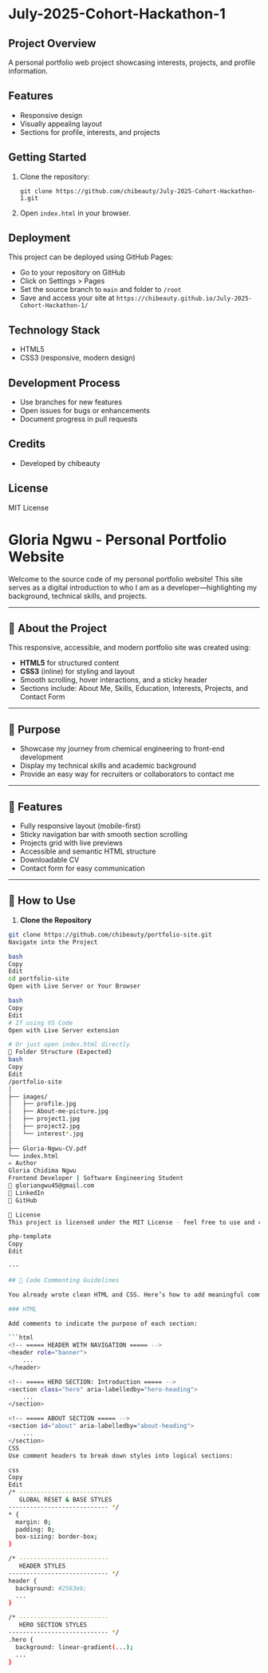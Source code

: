 # July-2025-Cohort-Hackathon-1

## Project Overview
A personal portfolio web project showcasing interests, projects, and profile information.

## Features
- Responsive design
- Visually appealing layout
- Sections for profile, interests, and projects

## Getting Started
1. Clone the repository:
   ```
   git clone https://github.com/chibeauty/July-2025-Cohort-Hackathon-1.git
   ```
2. Open `index.html` in your browser.

## Deployment
This project can be deployed using GitHub Pages:
- Go to your repository on GitHub
- Click on Settings > Pages
- Set the source branch to `main` and folder to `/root`
- Save and access your site at `https://chibeauty.github.io/July-2025-Cohort-Hackathon-1/`

## Technology Stack
- HTML5
- CSS3 (responsive, modern design)

## Development Process
- Use branches for new features
- Open issues for bugs or enhancements
- Document progress in pull requests

## Credits
- Developed by chibeauty

## License
MIT License
# Gloria Ngwu - Personal Portfolio Website

Welcome to the source code of my personal portfolio website! This site serves as a digital introduction to who I am as a developer—highlighting my background, technical skills, and projects.

---

## 🌟 About the Project

This responsive, accessible, and modern portfolio site was created using:

- **HTML5** for structured content
- **CSS3** (inline) for styling and layout
- Smooth scrolling, hover interactions, and a sticky header
- Sections include: About Me, Skills, Education, Interests, Projects, and Contact Form

---

## 🎯 Purpose

- Showcase my journey from chemical engineering to front-end development
- Display my technical skills and academic background
- Provide an easy way for recruiters or collaborators to contact me

---

## 🧠 Features

- Fully responsive layout (mobile-first)
- Sticky navigation bar with smooth section scrolling
- Projects grid with live previews
- Accessible and semantic HTML structure
- Downloadable CV
- Contact form for easy communication

---

## 🚀 How to Use

1. **Clone the Repository**

```bash
git clone https://github.com/chibeauty/portfolio-site.git
Navigate into the Project

bash
Copy
Edit
cd portfolio-site
Open with Live Server or Your Browser

bash
Copy
Edit
# If using VS Code
Open with Live Server extension

# Or just open index.html directly
📁 Folder Structure (Expected)
bash
Copy
Edit
/portfolio-site
│
├── images/
│   ├── profile.jpg
│   ├── About-me-picture.jpg
│   ├── project1.jpg
│   ├── project2.jpg
│   └── interest*.jpg
│
├── Gloria-Ngwu-CV.pdf
└── index.html
✍️ Author
Gloria Chidima Ngwu
Frontend Developer | Software Engineering Student
📧 gloriangwu45@gmail.com
🔗 LinkedIn
🐙 GitHub

📜 License
This project is licensed under the MIT License - feel free to use and customize it for your own portfolio.

php-template
Copy
Edit

---

## 🧾 Code Commenting Guidelines

You already wrote clean HTML and CSS. Here’s how to add meaningful comments:

### HTML

Add comments to indicate the purpose of each section:

```html
<!-- ===== HEADER WITH NAVIGATION ===== -->
<header role="banner">
    ...
</header>

<!-- ===== HERO SECTION: Introduction ===== -->
<section class="hero" aria-labelledby="hero-heading">
    ...
</section>

<!-- ===== ABOUT SECTION ===== -->
<section id="about" aria-labelledby="about-heading">
    ...
</section>
CSS
Use comment headers to break down styles into logical sections:

css
Copy
Edit
/* -------------------------
   GLOBAL RESET & BASE STYLES
---------------------------- */
* {
  margin: 0;
  padding: 0;
  box-sizing: border-box;
}

/* -------------------------
   HEADER STYLES
---------------------------- */
header {
  background: #2563eb;
  ...
}

/* -------------------------
   HERO SECTION STYLES
---------------------------- */
.hero {
  background: linear-gradient(...);
  ...
}
